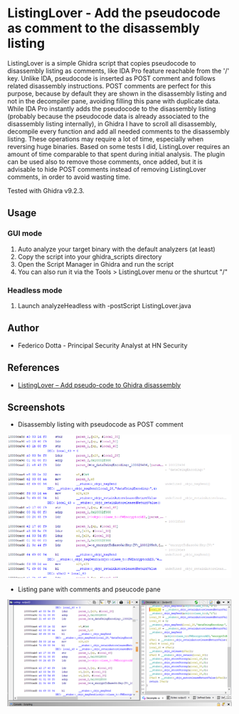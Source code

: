 # ListingLover - Add the pseudocode as comment to the disassembly listing

ListingLover is a simple Ghidra script that copies pseudocode to disassembly listing as comments, like IDA Pro feature reachable from the '/' key. Unlike IDA, pseudocode is inserted as POST comment and follows related disassembly instructions. POST comments are perfect for this purpose, because by default they are shown in the disassembly listing and not in the decompiler pane, avoiding filling this pane with duplicate data. While IDA Pro instantly adds the pseudocode to the disassembly listing (probably because the pseudocode data is already associated to the disassembly listing internally), in Ghidra I have to scroll all disassembly, decompile every function and add all needed comments to the disassembly listing. These operations may require a lot of time, especially when reversing huge binaries. Based on some tests I did, ListingLover requires an amount of time comparable to that spent during initial analysis. The plugin can be used also to remove those comments, once added, but it is advisable to hide POST comments instead of removing ListingLover comments, in order to avoid wasting time.

Tested with Ghidra v9.2.3.

## Usage

### GUI mode
1.	Auto analyze your target binary with the default analyzers (at least)
2.	Copy the script into your ghidra_scripts directory
3.	Open the Script Manager in Ghidra and run the script
4.	You can also run it via the Tools > ListingLover menu or the shurtcut "/"
 
### Headless mode
1.	Launch analyzeHeadless with -postScript ListingLover.java

## Author
- Federico Dotta -  Principal Security Analyst at HN Security

## References
- [ListingLover – Add pseudo-code to Ghidra disassembly](https://security.humanativaspa.it/listinglover-add-pseudocode-to-ghidra-disassembly/)

## Screenshots
- Disassembly listing with pseudocode as POST comment

![Disassembly listing with pseudocode as POST comment](images/ListingLover1.PNG)

- Listing pane with comments and pseucode pane

![Listing pane with comments and pseucode pane](images/ListingLover2.PNG)
